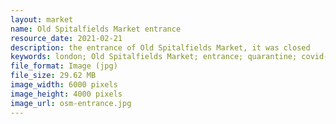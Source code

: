 ```yaml
---
layout: market
name: Old Spitalfields Market entrance
resource_date: 2021-02-21
description: the entrance of Old Spitalfields Market, it was closed
keywords: london; Old Spitalfields Market; entrance; quarantine; covid-19; market; building
file_format: Image (jpg)
file_size: 29.62 MB
image_width: 6000 pixels
image_height: 4000 pixels
image_url: osm-entrance.jpg
---
```

